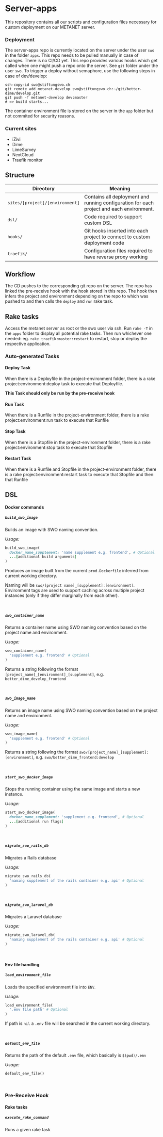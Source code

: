 # Server-apps

This repository contains all our scripts and configuration files necessary for custom deployment on our METANET server.

### Deployment

The server-apps repo is currently located on the server under the user `swo` in the folder `apps`. This repo needs to be pulled manually in case of changes. There is no CI/CD yet. This repo provides various hooks which get called when one might push a repo onto the server. See `git` folder under the user `swo`. To trigger a deploy without semaphore, use the following steps in case of dev/develop:

```
ssh-copy-id swo@stiftungswo.ch
git remote add metanet-develop swo@stiftungswo.ch:~/git/better-dime/develop.git
git push -f metanet-develop dev:master
# => build starts...
```

The container environment file is stored on the server in the ```app``` folder but not commited for security reasons.
 
### Current sites

- iZivi
- Dime
- LimeSurvey
- NextCloud
- Traefik monitor

## Structure

| Directory | Meaning |
| --------- | ------- |
| `sites/[project]/[environment]` | Contains all deployment and running configuration for each project and each environment.  |
| `dsl/` | Code required to support custom DSL  |
| `hooks/` | Git hooks inserted into each project to connect to custom deployment code |
| `traefik/` | Configuration files required to have reverse proxy working |

## Workflow

The CD pushes to the corresponding git repo on the server. The repo has linked the pre-receive hook with the hook stored in this repo. The hook then infers the project and environment depending on the repo to which was pushed to and then calls the `deploy` and `run` rake task. 

## Rake tasks

Access the metanet server as root or the swo user via ssh. Run `rake -T` in the `apps` folder to display all potential rake tasks. Then run whichever one needed: eg. `rake traefik:master:restart` to restart, stop or deploy the respective application.

### Auto-generated Tasks

#### Deploy Task
When there is a Deployfile in the project-environment folder, there is a rake project:environment:deploy task to execute that Deployfile.

**This Task should only be run by the pre-receive hook** 

#### Run Task
When there is a Runfile in the project-environment folder, there is a rake project:environment:run task to execute that Runfile

#### Stop Task
When there is a Stopfile in the project-environment folder, there is a rake project:environment:stop task to execute that Stopfile

#### Restart Task
When there is a Runfile and Stopfile in the project-environment folder, there is a rake project:environment:restart task to execute that Stopfile and then that Runfile


## DSL

#### Docker commands

##### `build_swo_image`

Builds an image with SWO naming convention.

_Usage:_

```ruby
build_swo_image(
  docker_name_supplement: 'name supplement e.g. frontend', # Optional
  ...[additional build arguments]
)
```

Produces an image built from the current `prod.Dockerfile` inferred from current working directory.

Naming will be `swo/[project name]_[supplement]:[environment]`. Environment tags are used to support caching across multiple project instances (only if they differ marginally from each other).

<br>

##### `swo_container_name`

Returns a container name using SWO naming convention based on the project name and environment.

_Usage:_

```ruby
swo_container_name(
  'supplement e.g. frontend' # Optional
)
```

Returns a string following the format `[project_name]_[environment]_[supplement]`, e.g. `better_dime_develop_frontend`

<br>

##### `swo_image_name`

Returns an image name using SWO naming convention based on the project name and environment.

_Usage:_

```ruby
swo_image_name(
  'supplement e.g. frontend' # Optional
)
```

Returns a string following the format `swo/[project_name]_[supplement]:[environment]`, e.g. `swo/better_dime_frontend:develop`

<br>

##### `start_swo_docker_image`

Stops the running container using the same image and starts a new instance.

_Usage:_

```ruby
start_swo_docker_image(
  docker_name_supplement: 'supplement e.g. frontend', # Optional
  ...[additional run flags]
)
```

<br>

##### `migrate_swo_rails_db`

Migrates a Rails database

_Usage:_

```ruby
migrate_swo_rails_db(
  'naming supplement of the rails container e.g. api' # Optional
)
```

<br>

##### `migrate_swo_laravel_db`

Migrates a Laravel database

_Usage:_

```ruby
migrate_swo_laravel_db(
  'naming supplement of the rails container e.g. api' # Optional
)
```

<br>

#### Env file handling

##### `load_environment_file`

Loads the specified environment file into `ENV`.

_Usage:_

```ruby
load_environment_file(
  '.env file path' # Optional
)
```

If path is `nil` a `.env` file will be searched in the current working directory.

<br>

##### `default_env_file`

Returns the path of the default `.env` file, which basically is `$(pwd)/.env`

_Usage:_

```ruby
default_env_file()
```

<br>

### Pre-Receive Hook

#### Rake tasks

##### `execute_rake_command`

Runs a given rake task
